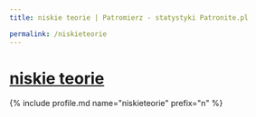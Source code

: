 ```yaml
---
title: niskie teorie | Patromierz - statystyki Patronite.pl

permalink: /niskieteorie
---
```


# [niskie teorie](https://patronite.pl/niskieteorie)

{% include profile.md name="niskieteorie" prefix="n" %}
